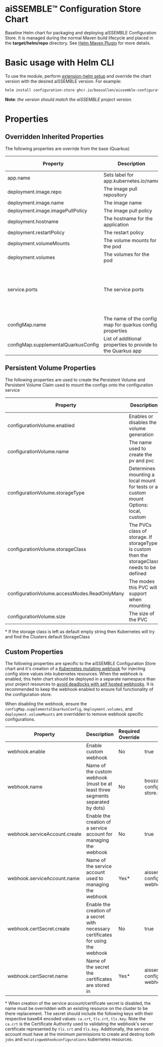 # aiSSEMBLE&trade; Configuration Store Chart

Baseline Helm chart for packaging and deploying aiSSEMBLE Configuration Store. It is managed during the normal Maven
build lifecycle and placed in the **target/helm/repo** directory.
See [Helm Maven Plugin](https://github.com/kokuwaio/helm-maven-plugin) for more details.

# Basic usage with Helm CLI

To use the module, perform [extension-helm setup](../README.md#leveraging-extensions-helm) and override the chart
version with the desired aiSSEMBLE version. For example:

```bash
helm install configuration-store ghcr.io/boozallen/aissemble-configuration-store-chart --version <AISSEMBLE-VERSION>
```

**Note**: *the version should match the aiSSEMBLE project version.*

# Properties

## Overridden Inherited Properties
The following properties are override from the base (Quarkus)

| Property                            | Description                                                 | Required Override | Default                                                                                                                                                                                                                         |
|-------------------------------------|-------------------------------------------------------------|-------------------|---------------------------------------------------------------------------------------------------------------------------------------------------------------------------------------------------------------------------------|
| app.name                            | Sets label for app.kubernetes.io/name                       | No                | aissemble-configuration-store-chart                                                                                                                                                                                             |
| deployment.image.repo               | The image pull repository                                   | No                | ghcr.io/                                                                                                                                                                                                                        |
| deployment.image.name               | The image name                                              | No                | boozallen/aissemble-configuration-store                                                                                                                                                                                         |
| deployment.image.imagePullPolicy    | The image pull policy                                       | No                | Always                                                                                                                                                                                                                          |
| deployment.hostname                 | The hostname for the application                            | No                | configuration-store                                                                                                                                                                                                             | 
| deployment.restartPolicy            | The restart policy                                          | No                | Always                                                                                                                                                                                                                          |
| deployment.volumeMounts             | The volume mounts for the pod                               | No                | `/deployments/application.properties=quarkus_application_properties`<br/>`/etc/webhook/cert=certs`                                                                                                                              |
| deployment.volumes                  | The volumes for the pod                                     | No                | `quarkus_application_properties=supplemental-quarkus-config`<br/>`certs=aissemble-configuration-store-webhook-certs`                                                                                                            |
| service.ports                       | The service ports                                           | No                | &emsp;- name: http <br/>&emsp;&emsp;port: 8083<br/>&emsp;&emsp;protocol: TCP<br/>&emsp;&emsp;targetPort: 8080<br/>&emsp;- name: https <br/>&emsp;&emsp;port: 443<br/>&emsp;&emsp;protocol: TCP<br/>&emsp;&emsp;targetPort: 8443 |
| configMap.name                      | The name of the config map for quarkus config properties    | No                | config-store-quarkus-config                                                                                                                                                                                                     |
| configMap.supplementalQuarkusConfig | List of additional properties to provide to the Quarkus app | No                | `- quarkus.http.ssl.certificate.file=/etc/webhook/cert/tls.crt`<br/>`- quarkus.http.ssl.certificate.key-file=/etc/webhook/cert/tls.key`                                                                                         |

## Persistent Volume Properties

The following properties are used to create the Persistent Volume and Persistent Volume Claim used to mount the configs
onto the configuration service

| Property                                     | Description                                                                                   | Required Override | Default             |
|----------------------------------------------|-----------------------------------------------------------------------------------------------|-------------------|---------------------|
| configurationVolume.enabled                  | Enables or disables the volume generation                                                     | No                | true                |
| configurationVolume.name                     | The name used to create the pv and pvc                                                        | No                | configuration-store |
| configurationVolume.storageType              | Determines mounting a local mount for tests or a custom mount <br/>Options: local, custom     | No                | custom              |
| configurationVolume.storageClass             | The PVCs class of storage. If storageType is custom then the storageClass needs to be defined | No*               | ""                  |
| configurationVolume.accessModes.ReadOnlyMany | The modes this PVC will support when mounting                                                 | No                | ReadOnlyMany        |
| configurationVolume.size                     | The size of the PVC                                                                           | No                | 1Gi                 |     

\* If the storage class is left as default empty string then Kubernetes will try and find the Clusters default
StorageClass

## Custom Properties
The following properties are specific to the aiSSEMBLE Configuration Store chart and it's creation of a [Kubernetes mutating webhook](https://kubernetes.io/docs/reference/access-authn-authz/extensible-admission-controllers/) for injecting config store values into kubernetes resources. When the webhook is enabled, this helm chart should be deployed in a separate namespace than your project resources to [avoid deadlocks with self hosted webhooks](https://kubernetes.io/docs/reference/access-authn-authz/extensible-admission-controllers/#avoiding-deadlocks-in-self-hosted-webhooks). It is recommended to keep the webhook enabled to ensure full functionality of the configuration store.

When disabling the webhook, ensure the `configMap.supplementalQuarkusConfig`, `deployment.volumes`, and `deployment.volumeMounts` are overridden to remove webhook specific configurations.

| Property                      | Description                                                                       | Required Override | Default                                         |
|-------------------------------|-----------------------------------------------------------------------------------|-------------------|-------------------------------------------------|
| webhook.enable                | Enable custom webhook                                                             | No                | true                                            |
| webhook.name                  | Name of the custom webhook (must be at least three segments separated by dots)    | No                | boozallen.aissemble-configuration-store.webhook |
| webhook.serviceAccount.create | Enable the creation of a service account for managing the webhook                 | No                | true                                            |
| webhook.serviceAccount.name   | Name of the service account used to managing the webhook                          | Yes*              | aissemble-configuration-store-webhook-sa        |
| webhook.certSecret.create     | Enable the creation of a secret with necessary certificates for using the webhook | No                | true                                            |
| webhook.certSecret.name       | Name of the secret the certificates are stored in                                 | Yes*              | aissemble-configuration-store-webhook-certs     |

\* When creation of the service account/certificate secret is disabled, the name must be overridden with an existing resource on the cluster to be there replacement. The secret should include the following keys with their respective base64 encoded values: `ca.crt`, `tls.crt`, `tls.key`. Note the `ca.crt` is the Certificate Authority used to validating the webhook's server certificate represented by `tls.crt` and `tls.key`. Additionally, the service account must have at the minimum permissions to create and destroy both `jobs` and `mutatingwebhookconfigurations` kubernetes resources.
